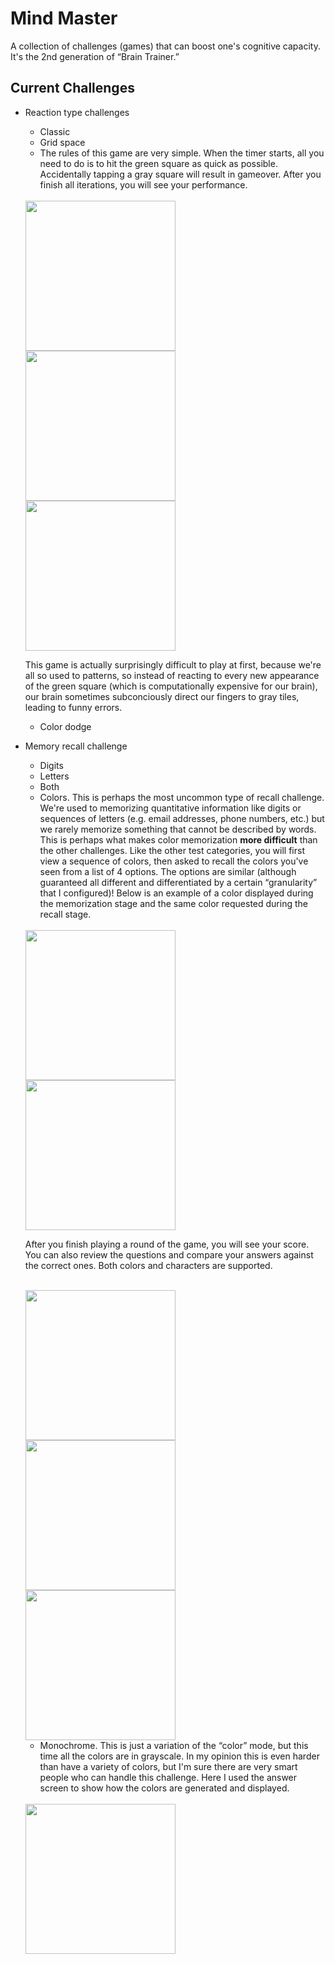 # Mind Master
A collection of challenges (games) that can boost one's cognitive capacity. It's the 2nd generation of “Brain Trainer.”

## Current Challenges
- Reaction type challenges
    - Classic
    - Grid space
    - The rules of this game are very simple. When the timer starts, all you need to do is to hit the green square as quick as possible. Accidentally tapping a gray square will result in gameover. After you finish all iterations, you will see your performance.
    <br>
    
    <img src="Screenshots/grid.png" width=240>
    <img src="Screenshots/grid-highscore.png" width=240>
    <img src="Screenshots/grid-gameplay.gif" width = 240>
    
    <br>
    
    This game is actually surprisingly difficult to play at first, because we're all so used to patterns, so instead of reacting to every new appearance of the green square (which is computationally expensive for our brain), our brain sometimes subconciously direct our fingers to gray tiles, leading to funny errors. <br>
    
    - Color dodge
- Memory recall challenge
    - Digits
    - Letters
    - Both
    - Colors. This is perhaps the most uncommon type of recall challenge. We're used to memorizing quantitative information like digits or sequences of letters (e.g. email addresses, phone numbers, etc.) but we rarely memorize something that cannot be described by words. This is perhaps what makes color memorization **more difficult** than the other challenges. Like the other test categories, you will first view a sequence of colors, then asked to recall the colors you've seen from a list of 4 options. The options are similar (although guaranteed all different and differentiated by a certain “granularity” that I configured)! Below is an example of a color displayed during the memorization stage and the same color requested during the recall stage.
    <br>
    
    <img src="Screenshots/memory-color.png" width=240>
    <img src="Screenshots/recall.png" width=240>
    
    <br>
    
    After you finish playing a round of the game, you will see your score. You can also review the questions and compare your answers against the correct ones. Both colors and characters are supported.
    
    <br> 
    
    <img src="Screenshots/recall-result.png" width=240>
    <img src="Screenshots/memory-recall-answers.png" width=240>
    <img src="Screenshots/memory-color-answers.png" width=240>

    - Monochrome. This is just a variation of the “color” mode, but this time all the colors are in grayscale. In my opinion this is even harder than have a variety of colors, but I'm sure there are very smart people who can handle this challenge. Here I used the answer screen to show how the colors are generated and displayed.

    <br>
    <img src="Screenshots/memory-monochrome-result.png" width=240>
